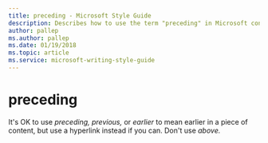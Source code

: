 ```yaml
---
title: preceding - Microsoft Style Guide
description: Describes how to use the term "preceding" in Microsoft content.
author: pallep
ms.author: pallep
ms.date: 01/19/2018
ms.topic: article
ms.service: microsoft-writing-style-guide
---
```


# preceding

It's OK to use *preceding,* *previous,* or *earlier* to mean earlier in a piece of content, but use a hyperlink instead if you can. Don't use *above.* 
